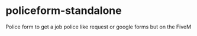 # policeform-standalone
Police form to get a job police like request or google forms but on the FiveM
